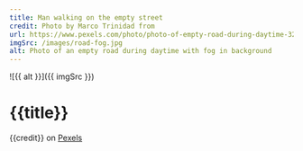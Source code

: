 ```yaml
---
title: Man walking on the empty street
credit: Photo by Marco Trinidad from
url: https://www.pexels.com/photo/photo-of-empty-road-during-daytime-3295140/
imgSrc: /images/road-fog.jpg
alt: Photo of an empty road during daytime with fog in background
---
```


![{{ alt }}]({{ imgSrc }})

# {{title}}

{{credit}} on [Pexels]({{url}})